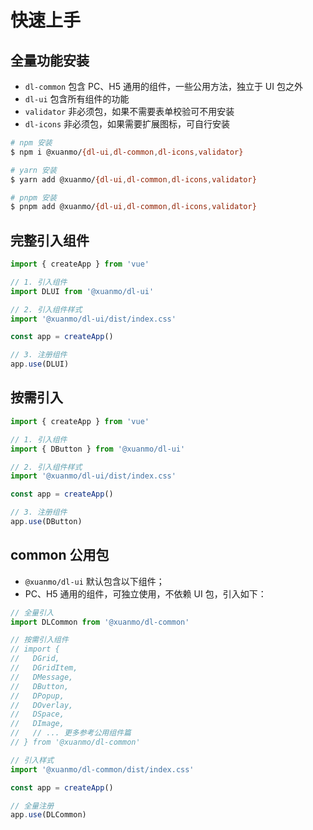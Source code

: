 # 快速上手

## 全量功能安装

- `dl-common` 包含 PC、H5 通用的组件，一些公用方法，独立于 UI 包之外
- `dl-ui` 包含所有组件的功能
- `validator` 非必须包，如果不需要表单校验可不用安装
- `dl-icons` 非必须包，如果需要扩展图标，可自行安装

```bash
# npm 安装
$ npm i @xuanmo/{dl-ui,dl-common,dl-icons,validator}

# yarn 安装
$ yarn add @xuanmo/{dl-ui,dl-common,dl-icons,validator}

# pnpm 安装
$ pnpm add @xuanmo/{dl-ui,dl-common,dl-icons,validator}
```

## 完整引入组件

```typescript
import { createApp } from 'vue'

// 1. 引入组件
import DLUI from '@xuanmo/dl-ui'

// 2. 引入组件样式
import '@xuanmo/dl-ui/dist/index.css'

const app = createApp()

// 3. 注册组件
app.use(DLUI)
```

## 按需引入

```typescript
import { createApp } from 'vue'

// 1. 引入组件
import { DButton } from '@xuanmo/dl-ui'

// 2. 引入组件样式
import '@xuanmo/dl-ui/dist/index.css'

const app = createApp()

// 3. 注册组件
app.use(DButton)
```

## common 公用包

- `@xuanmo/dl-ui` 默认包含以下组件；
- PC、H5 通用的组件，可独立使用，不依赖 UI 包，引入如下：

```typescript
// 全量引入
import DLCommon from '@xuanmo/dl-common'

// 按需引入组件
// import {
//   DGrid,
//   DGridItem,
//   DMessage,
//   DButton,
//   DPopup,
//   DOverlay,
//   DSpace,
//   DImage,
//   // ... 更多参考公用组件篇
// } from '@xuanmo/dl-common'

// 引入样式
import '@xuanmo/dl-common/dist/index.css'

const app = createApp()

// 全量注册
app.use(DLCommon)
```
